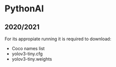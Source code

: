 # PythonAI
## 2020/2021
For its appropiate running it is required to download:
* Coco names list
* yolov3-tiny.cfg
* yolov3-tiny.weights

